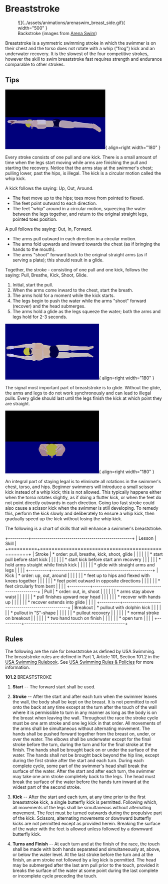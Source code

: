 # Breaststroke

<figure markdown="span">
    ![](../assets/animations/arenaswim_breast_side.gif){ width="500" }
    <figcaption>Backstroke (images from <a href="https://arenaswim.com/">Arena Swim</a>)</figcaption>
</figure>

Breaststroke is a symmetric swimming stroke in which the swimmer is on their chest and the torso does not rotate with a whip ("frog") kick and an underwater recovery.
It is the slowest of the four competitive strokes, however the skill to swim breaststroke fast requires strength and endurance comparable to other strokes.

## **Tips**

![](../assets/animations/breast_side.gif){ align=right width="180" }

Every stroke consists of one pull and one kick.
There is a small amount of time when the legs start moving while arms are finishing the pull and starting the recovery.
Notice that the arms stay at the swimmer's chest; pulling lower, past the hips, is illegal.
The kick is a circular motion called the whip kick.

A kick follows the saying: Up, Out, Around.

* The feet move up to the hips; toes move from pointed to flexed.
* The feet point outward to each direction.
* The feet "whip" around in a circular motion, squeezing the water between the legs together, and return to the original straight legs, pointed toes position.

A pull follows the saying: Out, In, Forward.

* The arms pull outward in each direction in a circular motion.
* The arms fold upwards and inward towards the chest (as if bringing the hands to the mouth).
* The arms "shoot" forward back to the original straight arms (as if serving a plate); this should result in a glide.

Together, the stroke - consisting of one pull and one kick, follows the saying: Pull, Breathe, Kick, Shoot, Glide.

1. Initial, start the pull.
2. When the arms come inward to the chest, start the breath.
3. The arms hold for a moment while the kick starts.
4. The legs begin to push the water while the arms "shoot" forward (recover) and the head submerges.
5. The arms hold a glide as the legs squeeze the water; both the arms and legs hold for 2-3 seconds.

![](../assets/animations/breast_top.gif){ align=right width="180" }

The signal most important part of breaststroke is to glide.
Without the glide, the arms and legs to do not work synchronously and can lead to illegal pulls.
Every glide should last until the legs finish the kick at which point they are straight.

![](../assets/animations/breast_front.gif){ align=right width="180" }

An integral part of staying legal is to eliminate all rotations in the swimmer's chest, torso, and hips.
Beginner swimmers will introduce a small scissor kick instead of a whip kick; this is not allowed.
This typically happens either when the torso rotates slightly, as if doing a flutter kick, or when the feet do not point directly outwards in each direction.
Going too fast stroke could also cause a scissor kick when the swimmer is still developing.
To remedy this, perform the kick slowly and deliberately to ensure a whip kick, then gradually speed up the kick without losing the whip kick.

The following is a chart of skills that will enhance a swimmer's breaststroke.

+----------+--------------------------------------------------+
| Lesson   | Skill                                            |
+==========+==================================================+
| Stroke   | * order: pull, breathe, kick, shoot, glide       |
|          |                                                  |
|          | * start pull before start kick                   |
|          |                                                  |
|          | * start kick before start arm recovery           |
|          |                                                  |
|          | * hold arms straight while finish kick           |
|          |                                                  |
|          | * glide with straight arms and legs              |
|          |                                                  |
+----------+--------------------------------------------------+
| Kick     | * order: up, out, around                         |
|          |                                                  |
|          | * feet up to hips and flexed with knees together |
|          |                                                  |
|          | * feet point outward in opposite directions      |
|          |                                                  |
|          | * feet circularly from bent                      |
|          |                                                  |
+----------+--------------------------------------------------+
| Pull     | * order: out, in, shoot                          |
|          |                                                  |
|          | * arms stay above waist                          |
|          |                                                  |
|          | * pull finishes upward near head                 |
|          |                                                  |
|          | * recover with hands up                          |
|          |                                                  |
|          | * recover extends into glide                     |
|          |                                                  |
+----------+--------------------------------------------------+
| Breakout | * pullout with dolphin kick                      |
|          |                                                  |
|          | * pullout in "S"-shape                           |
|          |                                                  |
|          | * pullout recovery                               |
|          |                                                  |
|          | * normal stroke on breakout                      |
|          |                                                  |
|          | * two hand touch on finish                       |
|          |                                                  |
|          | * open turn                                      |
|          |                                                  |
+----------+--------------------------------------------------+

## **Rules**

The following are the rule for breaststroke as defined by USA Swimming.
The breaststroke rules are defined in Part 1, Article 101, Section 101.2 in the [USA Swimming Rulebook](https://websitedevsa.blob.core.windows.net/sitefinity/docs/default-source/governance/governance-lsc-website/rules_policies/rulebooks/2024-rulebook.pdf).
See [USA Swimming Rules & Policies](https://www.usaswimming.org/about-usas/governance/rules-policies) for more information.

**101.2** BREASTSTROKE

1. **Start** --
The forward start shall be used.

2. **Stroke** --
After the start and after each turn when the swimmer leaves the wall, the body shall be kept on the breast.
It is not permitted to roll onto the back at any time except at the turn after the touch of the wall where it is permissible to turn in any manner as long as the body is on the breast when leaving the wall.
Throughout the race the stroke cycle must be one arm stroke and one leg kick in that order.
All movements of the arms shall be simultaneous without alternating movement.
The hands shall be pushed forward together from the breast on, under, or over the water. The elbows shall be underwater except for the final stroke before the turn, during the turn and for the final stroke at the finish.
The hands shall be brought back on or under the surface of the water.
The hands shall not be brought back beyond the hip line, except during the first stroke after the start and each turn.
During each complete cycle, some part of the swimmer's head shall break the surface of the water.
After the start and after each turn, the swimmer may take one arm stroke completely back to the legs.
The head must break the surface of the water before the hands turn inward at the widest part of the second stroke.

3. **Kick** --
After the start and each turn, at any time prior to the first breaststroke kick, a single butterfly kick is permitted.
Following which, all movements of the legs shall be simultaneous without alternating movement.
The feet must be turned outwards during the propulsive part of the kick.
Scissors, alternating movements or downward butterfly kicks are not permitted except as provided herein.
Breaking the surface of the water with the feet is allowed unless followed by a downward butterfly kick.

4. **Turns and Finish** --
At each turn and at the finish of the race, the touch shall be made with both hands separated and simultaneously at, above, or below the water level.
At the last stroke before the turn and at the finish, an arm stroke not followed by a leg kick is permitted.
The head may be submerged after the last arm pull prior to the touch, provided it breaks the surface of the water at some point during the last complete or incomplete cycle preceding the touch.
